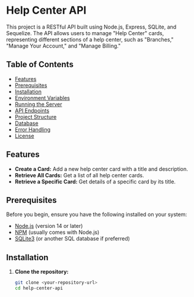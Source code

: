 # Help Center API

This project is a RESTful API built using Node.js, Express, SQLite, and Sequelize. The API allows users to manage "Help Center" cards, representing different sections of a help center, such as "Branches," "Manage Your Account," and "Manage Billing."

## Table of Contents

- [Features](#features)
- [Prerequisites](#prerequisites)
- [Installation](#installation)
- [Environment Variables](#environment-variables)
- [Running the Server](#running-the-server)
- [API Endpoints](#api-endpoints)
- [Project Structure](#project-structure)
- [Database](#database)
- [Error Handling](#error-handling)
- [License](#license)

## Features

- **Create a Card:** Add a new help center card with a title and description.
- **Retrieve All Cards:** Get a list of all help center cards.
- **Retrieve a Specific Card:** Get details of a specific card by its title.

## Prerequisites

Before you begin, ensure you have the following installed on your system:

- [Node.js](https://nodejs.org/) (version 14 or later)
- [NPM](https://www.npmjs.com/get-npm) (usually comes with Node.js)
- [SQLite3](https://www.sqlite.org/index.html) (or another SQL database if preferred)

## Installation

1. **Clone the repository:**
   ```bash
   git clone <your-repository-url>
   cd help-center-api
